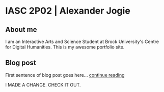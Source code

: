 # IASC 2P02 | Alexander Jogie

## About me

I am an Interactive Arts and Science Student at Brock University's Centre for Digital Humanities. This is my awesome portfolio site.

[](images/Uchiha-Clan-750x422.jpg)

## Blog post

First sentence of blog post goes here... [continue reading](blog)

I MADE A CHANGE. CHECK IT OUT.

